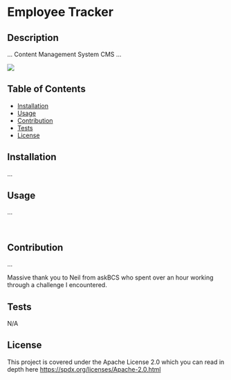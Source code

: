 # Employee Tracker

## Description

... Content Management System CMS ...

<img src="https://img.shields.io/badge/licence-Apache%20License%202.0-blue">

## Table of Contents

- [Installation](#installation)
- [Usage](#usage)
- [Contribution](#contribution)
- [Tests](#tests)
- [License](#license)

## Installation

...

## Usage

...

<img src="">
<img src="">

## Contribution

...

Massive thank you to Neil from askBCS who spent over an hour working through a challenge I encountered.

## Tests

N/A

## License

This project is covered under the Apache License 2.0 which you can read in depth here https://spdx.org/licenses/Apache-2.0.html
